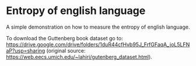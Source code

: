 # Entropy of english language

A simple demonstration on how to measure the entropy of english language.

To download the Guttenberg book dataset go to: https://drive.google.com/drive/folders/1duR44cfHvb95J_FrfGFaqA_joL5LFNaP?usp=sharing (original source: https://web.eecs.umich.edu/~lahiri/gutenberg_dataset.html).
